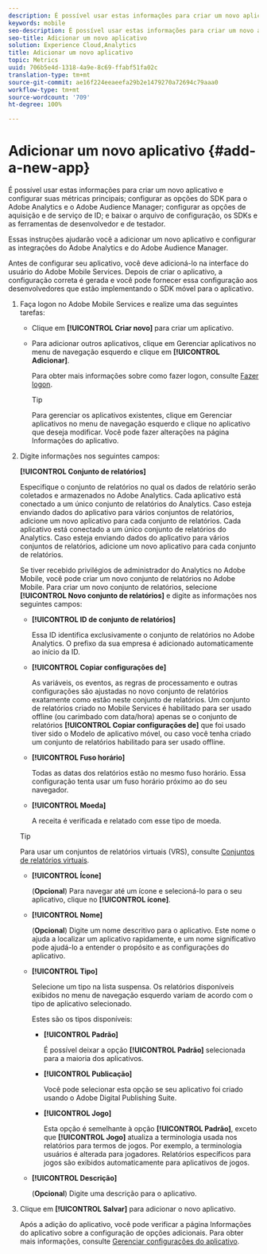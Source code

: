 ```yaml
---
description: É possível usar estas informações para criar um novo aplicativo e configurar suas métricas principais; configurar as opções do SDK para o Adobe Analytics e o Adobe Audience Manager; configurar as opções de aquisição e de serviço de ID; e baixar o arquivo de configuração, os SDKs e as ferramentas de desenvolvedor e de testador.
keywords: mobile
seo-description: É possível usar estas informações para criar um novo aplicativo e configurar suas métricas principais; configurar as opções do SDK para o Adobe Analytics e o Adobe Audience Manager; configurar as opções de aquisição e de serviço de ID; e baixar o arquivo de configuração, os SDKs e as ferramentas de desenvolvedor e de testador.
seo-title: Adicionar um novo aplicativo
solution: Experience Cloud,Analytics
title: Adicionar um novo aplicativo
topic: Metrics
uuid: 706b5e4d-1318-4a9e-8c69-ffabf51fa02c
translation-type: tm+mt
source-git-commit: ae16f224eeaeefa29b2e1479270a72694c79aaa0
workflow-type: tm+mt
source-wordcount: '709'
ht-degree: 100%

---
```



# Adicionar um novo aplicativo {#add-a-new-app}

É possível usar estas informações para criar um novo aplicativo e configurar suas métricas principais; configurar as opções do SDK para o Adobe Analytics e o Adobe Audience Manager; configurar as opções de aquisição e de serviço de ID; e baixar o arquivo de configuração, os SDKs e as ferramentas de desenvolvedor e de testador.

Essas instruções ajudarão você a adicionar um novo aplicativo e configurar as integrações do Adobe Analytics e do Adobe Audience Manager.

Antes de configurar seu aplicativo, você deve adicioná-lo na interface do usuário do Adobe Mobile Services. Depois de criar o aplicativo, a configuração correta é gerada e você pode fornecer essa configuração aos desenvolvedores que estão implementando o SDK móvel para o aplicativo.

1. Faça logon no Adobe Mobile Services e realize uma das seguintes tarefas:

   * Clique em **[!UICONTROL Criar novo]** para criar um aplicativo.
   * Para adicionar outros aplicativos, clique em Gerenciar aplicativos no menu de navegação esquerdo e clique em **[!UICONTROL Adicionar]**.

      Para obter mais informações sobre como fazer logon, consulte [Fazer logon](/help/using/gs/gs-signin.md).

      >[!TIP]
      >
      >Para gerenciar os aplicativos existentes, clique em Gerenciar aplicativos no menu de navegação esquerdo e clique no aplicativo que deseja modificar. Você pode fazer alterações na página Informações do aplicativo.

1. Digite informações nos seguintes campos:

   **[!UICONTROL Conjunto de relatórios]**

   Especifique o conjunto de relatórios no qual os dados de relatório serão coletados e armazenados no Adobe Analytics. Cada aplicativo está conectado a um único conjunto de relatórios do Analytics. Caso esteja enviando dados do aplicativo para vários conjuntos de relatórios, adicione um novo aplicativo para cada conjunto de relatórios. Cada aplicativo está conectado a um único conjunto de relatórios do Analytics. Caso esteja enviando dados do aplicativo para vários conjuntos de relatórios, adicione um novo aplicativo para cada conjunto de relatórios.

   Se tiver recebido privilégios de administrador do Analytics no Adobe Mobile, você pode criar um novo conjunto de relatórios no Adobe Mobile. Para criar um novo conjunto de relatórios, selecione **[!UICONTROL Novo conjunto de relatórios]** e digite as informações nos seguintes campos:

   * **[!UICONTROL ID de conjunto de relatórios]**

      Essa ID identifica exclusivamente o conjunto de relatórios no Adobe Analytics. O prefixo da sua empresa é adicionado automaticamente ao início da ID.

   * **[!UICONTROL Copiar configurações de]**

      As variáveis, os eventos, as regras de processamento e outras configurações são ajustadas no novo conjunto de relatórios exatamente como estão neste conjunto de relatórios. Um conjunto de relatórios criado no Mobile Services é habilitado para ser usado offline (ou carimbado com data/hora) apenas se o conjunto de relatórios **[!UICONTROL Copiar configurações de]** que foi usado tiver sido o Modelo de aplicativo móvel, ou caso você tenha criado um conjunto de relatórios habilitado para ser usado offline.

   * **[!UICONTROL Fuso horário]**

      Todas as datas dos relatórios estão no mesmo fuso horário. Essa configuração tenta usar um fuso horário próximo ao do seu navegador.

   * **[!UICONTROL Moeda]**

      A receita é verificada e relatado com esse tipo de moeda.
   >[!TIP]
   >
   >Para usar um conjuntos de relatórios virtuais (VRS), consulte [Conjuntos de relatórios virtuais](/help/using/manage-apps/c-mob-vrs.md).

   * **[!UICONTROL Ícone]**

      (**Opcional**) Para navegar até um ícone e selecioná-lo para o seu aplicativo, clique no **[!UICONTROL ícone]**.

   * **[!UICONTROL Nome]**

      (**Opcional**) Digite um nome descritivo para o aplicativo. Este nome o ajuda a localizar um aplicativo rapidamente, e um nome significativo pode ajudá-lo a entender o propósito e as configurações do aplicativo.

   * **[!UICONTROL Tipo]**

      Selecione um tipo na lista suspensa. Os relatórios disponíveis exibidos no menu de navegação esquerdo variam de acordo com o tipo de aplicativo selecionado.

      Estes são os tipos disponíveis:

      * **[!UICONTROL Padrão]**

         É possível deixar a opção **[!UICONTROL Padrão]** selecionada para a maioria dos aplicativos.

      * **[!UICONTROL Publicação]**

         Você pode selecionar esta opção se seu aplicativo foi criado usando o Adobe Digital Publishing Suite.

      * **[!UICONTROL Jogo]**

         Esta opção é semelhante à opção **[!UICONTROL Padrão]**, exceto que **[!UICONTROL Jogo]** atualiza a terminologia usada nos relatórios para termos de jogos. Por exemplo, a terminologia usuários é alterada para jogadores. Relatórios específicos para jogos são exibidos automaticamente para aplicativos de jogos.
   * **[!UICONTROL Descrição]**

      (**Opcional**) Digite uma descrição para o aplicativo.



1. Clique em **[!UICONTROL Salvar]** para adicionar o novo aplicativo.

   Após a adição do aplicativo, você pode verificar a página Informações do aplicativo sobre a configuração de opções adicionais. Para obter mais informações, consulte [Gerenciar configurações do aplicativo](/help/using/c-manage-app-settings/c-manage-app-settings.md).
